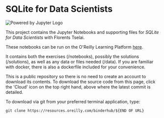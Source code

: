 # SQLite for Data Scientists

![Powered by Jupyter Logo](https://cdn.oreillystatic.com/images/icons/powered_by_jupyter.png)

This project contains the Jupyter Notebooks and supporting files for _SQLite for Data Scientists_ with Florents Tselai. 

These notebooks can be run on the O'Reilly Learning Platform [here](https://learning.oreilly.com/jupyter-notebooks/~/${NOTEBOOK_FPID}).

It contains both the exercises (/notebooks), possibly the solutions (/solutions), as well as any data or files needed (/data). If you are familiar with docker, there is also a dockerfile included for your convenience. 

This is a public repository so there is no need to create an account to download its contents. To download the source code from this page, click the 'Cloud' icon on the top right hand, above where the latest commit is detailed.

To download via git from your preferred terminal application, type:

```git clone https://resources.oreilly.com/binderhub/${END OF URL}```
